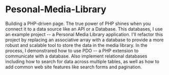 # Pesonal-Media-Library
Building a PHP-driven page. The true power of PHP shines when you connect it to a data source like an API or a Database. 
This databases, I use an example project -- a Personal Media Library application. I'll refactor this project by replacing an associative array with a database 
to provide a more robust and scalable tool to store the data in the media library. In the process, I demonstrared how to use PDO -- 
a PHP extension to communicate with a database. Also implement relational databases including how to search for data across multiple tables, as well as how to add common web site features like search forms and pagination.
